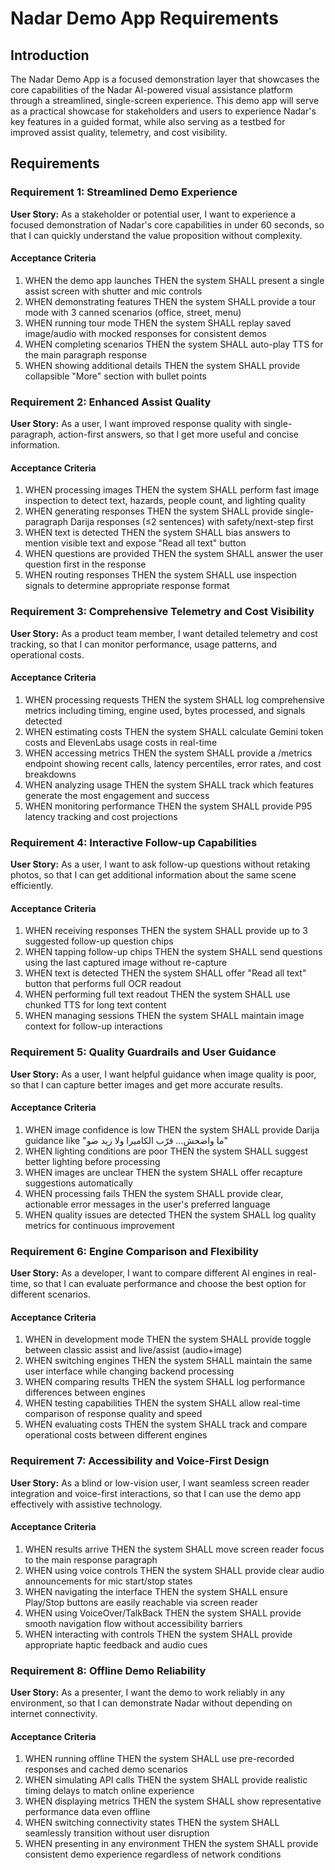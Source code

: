 # Nadar Demo App Requirements

## Introduction

The Nadar Demo App is a focused demonstration layer that showcases the core capabilities of the Nadar AI-powered visual assistance platform through a streamlined, single-screen experience. This demo app will serve as a practical showcase for stakeholders and users to experience Nadar's key features in a guided format, while also serving as a testbed for improved assist quality, telemetry, and cost visibility.

## Requirements

### Requirement 1: Streamlined Demo Experience

**User Story:** As a stakeholder or potential user, I want to experience a focused demonstration of Nadar's core capabilities in under 60 seconds, so that I can quickly understand the value proposition without complexity.

#### Acceptance Criteria

1. WHEN the demo app launches THEN the system SHALL present a single assist screen with shutter and mic controls
2. WHEN demonstrating features THEN the system SHALL provide a tour mode with 3 canned scenarios (office, street, menu)
3. WHEN running tour mode THEN the system SHALL replay saved image/audio with mocked responses for consistent demos
4. WHEN completing scenarios THEN the system SHALL auto-play TTS for the main paragraph response
5. WHEN showing additional details THEN the system SHALL provide collapsible "More" section with bullet points

### Requirement 2: Enhanced Assist Quality

**User Story:** As a user, I want improved response quality with single-paragraph, action-first answers, so that I get more useful and concise information.

#### Acceptance Criteria

1. WHEN processing images THEN the system SHALL perform fast image inspection to detect text, hazards, people count, and lighting quality
2. WHEN generating responses THEN the system SHALL provide single-paragraph Darija responses (≤2 sentences) with safety/next-step first
3. WHEN text is detected THEN the system SHALL bias answers to mention visible text and expose "Read all text" button
4. WHEN questions are provided THEN the system SHALL answer the user question first in the response
5. WHEN routing responses THEN the system SHALL use inspection signals to determine appropriate response format

### Requirement 3: Comprehensive Telemetry and Cost Visibility

**User Story:** As a product team member, I want detailed telemetry and cost tracking, so that I can monitor performance, usage patterns, and operational costs.

#### Acceptance Criteria

1. WHEN processing requests THEN the system SHALL log comprehensive metrics including timing, engine used, bytes processed, and signals detected
2. WHEN estimating costs THEN the system SHALL calculate Gemini token costs and ElevenLabs usage costs in real-time
3. WHEN accessing metrics THEN the system SHALL provide a /metrics endpoint showing recent calls, latency percentiles, error rates, and cost breakdowns
4. WHEN analyzing usage THEN the system SHALL track which features generate the most engagement and success
5. WHEN monitoring performance THEN the system SHALL provide P95 latency tracking and cost projections

### Requirement 4: Interactive Follow-up Capabilities

**User Story:** As a user, I want to ask follow-up questions without retaking photos, so that I can get additional information about the same scene efficiently.

#### Acceptance Criteria

1. WHEN receiving responses THEN the system SHALL provide up to 3 suggested follow-up question chips
2. WHEN tapping follow-up chips THEN the system SHALL send questions using the last captured image without re-capture
3. WHEN text is detected THEN the system SHALL offer "Read all text" button that performs full OCR readout
4. WHEN performing full text readout THEN the system SHALL use chunked TTS for long text content
5. WHEN managing sessions THEN the system SHALL maintain image context for follow-up interactions

### Requirement 5: Quality Guardrails and User Guidance

**User Story:** As a user, I want helpful guidance when image quality is poor, so that I can capture better images and get more accurate results.

#### Acceptance Criteria

1. WHEN image confidence is low THEN the system SHALL provide Darija guidance like "ما واضحش… قرّب الكاميرا ولا زيد ضو"
2. WHEN lighting conditions are poor THEN the system SHALL suggest better lighting before processing
3. WHEN images are unclear THEN the system SHALL offer recapture suggestions automatically
4. WHEN processing fails THEN the system SHALL provide clear, actionable error messages in the user's preferred language
5. WHEN quality issues are detected THEN the system SHALL log quality metrics for continuous improvement

### Requirement 6: Engine Comparison and Flexibility

**User Story:** As a developer, I want to compare different AI engines in real-time, so that I can evaluate performance and choose the best option for different scenarios.

#### Acceptance Criteria

1. WHEN in development mode THEN the system SHALL provide toggle between classic assist and live/assist (audio+image)
2. WHEN switching engines THEN the system SHALL maintain the same user interface while changing backend processing
3. WHEN comparing results THEN the system SHALL log performance differences between engines
4. WHEN testing capabilities THEN the system SHALL allow real-time comparison of response quality and speed
5. WHEN evaluating costs THEN the system SHALL track and compare operational costs between different engines

### Requirement 7: Accessibility and Voice-First Design

**User Story:** As a blind or low-vision user, I want seamless screen reader integration and voice-first interactions, so that I can use the demo app effectively with assistive technology.

#### Acceptance Criteria

1. WHEN results arrive THEN the system SHALL move screen reader focus to the main response paragraph
2. WHEN using voice controls THEN the system SHALL provide clear audio announcements for mic start/stop states
3. WHEN navigating the interface THEN the system SHALL ensure Play/Stop buttons are easily reachable via screen reader
4. WHEN using VoiceOver/TalkBack THEN the system SHALL provide smooth navigation flow without accessibility barriers
5. WHEN interacting with controls THEN the system SHALL provide appropriate haptic feedback and audio cues

### Requirement 8: Offline Demo Reliability

**User Story:** As a presenter, I want the demo to work reliably in any environment, so that I can demonstrate Nadar without depending on internet connectivity.

#### Acceptance Criteria

1. WHEN running offline THEN the system SHALL use pre-recorded responses and cached demo scenarios
2. WHEN simulating API calls THEN the system SHALL provide realistic timing delays to match online experience
3. WHEN displaying metrics THEN the system SHALL show representative performance data even offline
4. WHEN switching connectivity states THEN the system SHALL seamlessly transition without user disruption
5. WHEN presenting in any environment THEN the system SHALL provide consistent demo experience regardless of network conditions